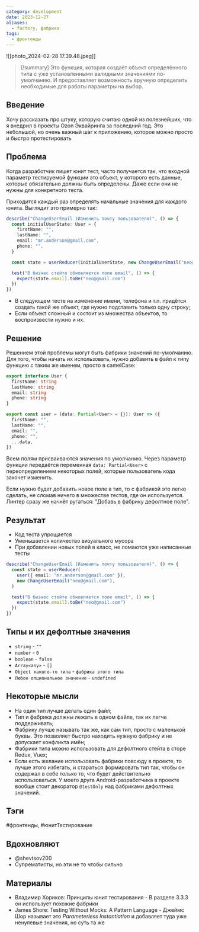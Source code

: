 ```yaml
---
category: development
date: 2023-12-27
aliases:
  - factory, фабрика
tags:
  - фронтенды
---
```

![[photo_2024-02-28 17.39.48.jpeg]]

> [!summary]
> Это функция, которая создаёт объект определённого типа с уже установленными валидными значениями по-умолчанию. И предоставляет возможность вручную определить необходимые для работы параметры на выбор.

## Введение

Хочу рассказать про штуку, которую считаю одной из полезнейших, что я внедрил в проекты Ozon Эквайринга за последний год. Это небольшой, но очень важный шаг к приложению, которое можно просто и быстро протестировать

## Проблема

Когда разработчик пишет юнит тест, часто получается так, что входной параметр тестируемой функции это объект, у которого есть данные, которые обязательно должны быть определены. Даже если они не нужны для конкретного теста.

Приходится каждый раз определять начальные значения для каждого юнита. Выглядит это примерно так:

```ts
describe("ChangeUserEmail (Изменить почту пользователя)", () => {
  const initialUserState: User = {
    firstName: "",
    lastName: "",
    email: "mr.anderson@gmail.com",
    phone: "",
  }

  const state = userReducer(initialUserState, new ChangeUserEmail("neo@gmail.com"))

  test("В бизнес стейте обновляется поле email", () => {
    expect(state.email).toBe("neo@gmail.com")
  })
})
```

- В следующем тесте на изменение имени, телефона и т.п. придётся создать такой же объект, где нужно подставить только одну строку;
- Если объект сложный и состоит из множества объектов, то воспроизвести нужно и их.

## Решение

Решением этой проблемы могут быть фабрики значений по-умолчанию. Для того, чтобы начать их использовать, нужно добавить в файл к типу функцию с таким же именем, просто в camelCase:

```ts
export interface User {
  firstName: string
  lastName: string
  email: string
  phone: string
}

export const user = (data: Partial<User> = {}): User => ({
  firstName: "",
  lastName: "",
  email: "",
  phone: "",
  ...data,
})
```

Всем полям присваиваются значения по умолчанию. Через параметр функции передаётся переменная `data: Partial<User>` с переопределением некоторых полей, которые пользователь кода захочет изменить.

Если нужно будет добавить новое поле в тип, то с фабрикой это легко сделать, не сломав ничего в множестве тестов, где он используется. Линтер сразу же начнёт ругаться: "Добавь в фабрику дефолтное поле".

## Результат

- Код теста упрощается
- Уменьшается количество визуального мусора
- При добавлении новых полей в класс, не ломаются уже написанные тесты

```ts
describe("ChangeUserEmail (Изменить почту пользователя)", () => {
  const state = userReducer(
    user({ email: "mr.anderson@gmail.com" }),
    new ChangeUserEmail("neo@gmail.com"),
  )

  test("В бизнес стейте обновляется поле email", () => {
    expect(state.email).toBe("neo@gmail.com")
  })
})
```

## Типы и их дефолтные значения

- `string` - `""`
- `number` - `0`
- `boolean` - `false`
- `Array<any>` - `[]`
- `Object какого-то типа` - `фабрика этого типа`
- `Любое опциональное значение` - `undefined`

## Некоторые мысли

- На один тип лучше делать один файл;
- Тип и фабрика должны лежать в одном файле, так их легче поддерживать;
- Фабрику лучше называть так же, как сам тип, просто с маленькой буквы. Это позволяет быстро находить нужную фабрику и не допускает конфликта имён;
- Фабрики типа можно использовать для дефолтного стейта в сторе Redux, Vuex;
- Если есть желание использовать фабрики повсюду в проекте, то лучше этого избегать, и стараться формировать тип так, чтобы он содержал в себе только то, что будет действительно использоваться. У моего друга Android-разработчика в проекте вообще стоит декоратор `@testOnly` над фабриками дефолтных значений.

## Тэги

#фронтенды, #юнитТестирование

## Вдохновляют

- @shevtsov200
- Супрематисты, но эти не то чтобы сильно

## Материалы

- Владимир Хориков: Принципы юнит тестирования - В разделе 3.3.3 он использует похожие фабрики
- James Shore: Testing Without Mocks: A Pattern Language - Джеймс Шор называет это _Parameterless Instantiation_ и добавляет туда уже ненулевые значения, но суть та же
